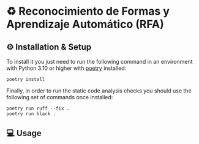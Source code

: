 # ♻ Reconocimiento de Formas y Aprendizaje Automático (RFA) 

## ⚙️ Installation & Setup

To install it you just need to run the following command in an environment with Python
3.10 or higher with [poetry](https://python-poetry.org/docs/#installation) installed:

`poetry install`

Finally, in order to run the static code analysis checks you should use the following
set of commands once installed:

```
poetry run ruff --fix .
poetry run black .
```


## 💻 Usage
